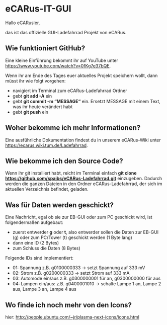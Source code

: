 # eCARus-IT-GUI

Hallo eCARusler,

das ist das offizielle GUI-Ladefahrrad Projekt von eCARus.

## Wie funktioniert GitHub?

Eine kleine Einführung bekommt ihr auf YouTube unter https://www.youtube.com/watch?v=0fKg7e37bQE.

Wenn ihr am Ende des Tages euer aktuelles Projekt speichern wollt, dann müsst ihr wie folgt vorgehen:

- navigiert im Terminal zum eCARus-Ladefahrrad Ordner
- gebt **git add -A** ein
- gebt **git commit -m “MESSAGE“** ein. Ersetzt MESSAGE mit einem Text, was ihr heute verändert habt
- gebt **git push** ein

## Woher bekomme ich mehr Informationen?

Eine ausführliche Dokumentation findest du in unserem eCARus-Wiki unter https://ecarus.wiki.tum.de/Ladefahrrad.

## Wie bekomme ich den Source Code?

Wenn ihr git installiert habt, reicht im Terminal einfach **git clone https://github.com/spaibs/eCARus-Ladefahrrad.git** einzugeben. Dadurch werden die ganzen Dateien in den Ordner eCARus-Ladefahrrad, der sich im aktuellen Verzeichnis befindet, geladen.

## Was für Daten werden geschickt?

Eine Nachricht, egal ob sie zur EB-GUI oder zum PC geschickt wird, ist folgendermaßen aufgebaut:

- zuerst entwerder **g** oder **t**, also entwerder sollen die Daten zur EB-GUI (g) oder zum PC/Tower (t) geschickt werden (1 Byte lang)
- dann eine ID (2 Bytes)
- zum Schluss die Daten (8 Bytes)

Folgende IDs sind implementiert:

- 01: Spannung z.B. g0100000333 -> setzt Spannung auf 333 mV
- 02: Strom z.B. g0200000333 -> setzt Strom auf 333 mA
- 03: Automode ein/aus z.B. g0300000001 für an, g0300000000 für aus
- 04: Lampen ein/aus: z.B. g0400001010 -> schalte Lampe 1 an, Lampe 2 aus, Lampe 3 an, Lampe 4 aus

## Wo finde ich noch mehr von den Icons?

hier: http://people.ubuntu.com/~jr/plasma-next-icons/icons.html
